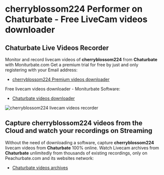 # cherryblossom224 Performer on Chaturbate - Free LiveCam videos downloader

## Chaturbate Live Videos Recorder

Monitor and record livecam videos of **cherryblossom224** from **Chaturbate** with Moniturbate.com
Get a premium trial for free by just and only registering with your Email address:
* [cherryblossom224 Premium videos downloader](https://moniturbate.com/request-demo-licence-key.html)

Free livecam videos downloader - Moniturbate Software:
* [Chaturbate videos downloader](https://moniturbate.com/moniturbate-download-software.html)

![cherryblossom224 livecam videos recorder](https://peachurnet.com/templates/moniturbate-software.png)


## Capture cherryblossom224 videos from the Cloud and watch your recordings on Streaming

Without the need of downloading a software, capture **cherryblossom224** livecam videos from **Chaturbate** 100% online.
Watch Livecam archives from **Chaturbate** unlimitedly from thousands of existing recordings, only on Peachurbate.com and its websites network:
* [Chaturbate videos archives](https://peachurnet.com/)